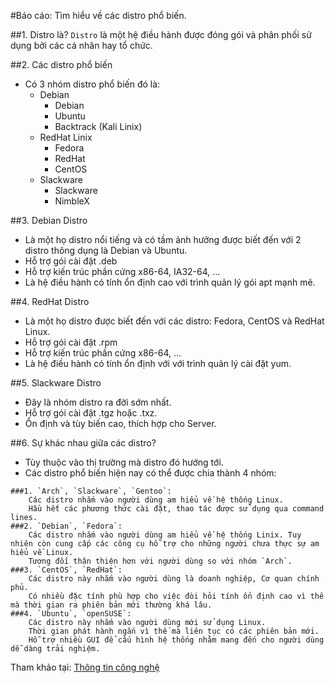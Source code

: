 #Báo cáo: Tìm hiểu về các distro phổ biến.

##1. Distro là?
   `Distro` là một hệ điều hành được đóng gói và phân phối sử dụng bởi các cá nhân hay tổ chức.
    
##2. Các distro phổ biến
   * Có 3 nhóm distro phổ biến đó là: 
       + Debian
           - Debian
           - Ubuntu            
           - Backtrack (Kali Linix)
       + RedHat Linix
           - Fedora
           - RedHat
           - CentOS
       + Slackware
           - Slackware
           - NimbleX

##3. Debian Distro
   - Là một họ distro nổi tiếng và có tầm ảnh hưởng được biết đến với 2 distro thông dụng là Debian và Ubuntu.
   - Hỗ trợ gói cài đặt .deb
   - Hỗ trợ kiến trúc phần cứng x86-64, IA32-64, ...
   - Là hệ điều hành có tính ổn định cao với trình quản lý gói apt mạnh mẽ.

##4. RedHat Distro
   - Là một họ distro được biết đến với các distro: Fedora, CentOS và RedHat Linux.
   - Hỗ trợ gói cài đặt .rpm
   - Hỗ trợ kiến trúc phần cứng x86-64, ...
   - Là hệ điều hành có tính ổn định với với trình quản lý cài đặt yum.
    
##5. Slackware Distro
   - Đây là nhóm distro ra đời sớm nhất.
   - Hỗ trợ gói cài đặt .tgz hoặc .txz.
   - Ổn định và tùy biến cao, thích hợp cho Server.
    
    
##6. Sự khác nhau giữa các distro?
   - Tùy thuộc vào thị trường mà distro đó hướng tới.
   - Các distro phổ biến hiện nay có thể được chia thành 4 nhóm:
    
    ###1. `Arch`, `Slackware`, `Gentoo`:
        Các distro nhắm vào người dùng am hiểu về hệ thống Linux.
        Hầu hết các phương thức cài đặt, thao tác được sử dụng qua command lines.
    ###2. `Debian`, `Fedora`:
        Các distro nhắm vào người dùng am hiểu về hệ thống Linix. Tuy nhiên còn cung cấp các công cụ hỗ trợ cho những người chưa thực sự am hiểu về Linux.
        Tương đối thân thiện hơn với người dùng so với nhóm `Arch`.
    ###3. `CentOS`, `RedHat`:
        Các distro này nhắm vào người dùng là doanh nghiệp, Cơ quan chính phủ.
        Có nhiều đặc tính phù hợp cho việc đòi hỏi tính ổn định cao vì thế mà thời gian ra phiên bản mới thường khá lâu.
    ###4. `Ubuntu`, `openSUSE`:
        Các distro này nhắm vào người dùng mới sử dụng Linux.
        Thời gian phát hành ngắn vì thế mà liên tục có các phiên bản mới.
        Hỗ trợ nhiều GUI để cấu hình hệ thống nhằm mang đến cho người dùng dễ dàng trải nghiệm.
        
Tham khảo tại: [Thông tin công nghệ](https://www.thongtincongnghe.com/article/19157)
    
